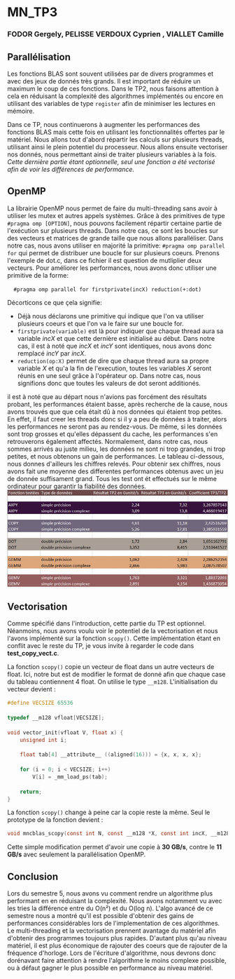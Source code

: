 # MN_TP3
### FODOR Gergely, PELISSE VERDOUX Cyprien , VIALLET Camille

## Parallélisation

Les fonctions BLAS sont souvent utilisées par de divers programmes et avec des jeux de donnés très grands. Il est important 
de réduire un maximum le coup de ces fonctions. Dans le TP2, nous faisons attention à cela en réduisant la complexité 
des algorithmes implémentés ou encore en utilisant des variables de type `register` afin de minimiser les lectures en mémoire.

Dans ce TP, nous continuerons à augmenter les performances des fonctions BLAS mais cette fois en utilisant les fonctionnalités
offertes par le matériel. Nous allons tout d'abord répartir les calculs sur plusieurs threads, utilisant ainsi le plein
potentiel du processeur. Nous allons ensuite vectoriser nos donnés, nous permettant ainsi de traiter plusieurs variables
à la fois. *Cette dernière partie étant optionnelle, seul une fonction a été vectorisé afin de voir les différences de 
performance.*

## OpenMP

La librairie OpenMP nous permet de faire du multi-threading sans avoir à utiliser les mutex et autres appels systèmes.
Grâce à des primitives de type `#pragma omp [OPTION]`, nous pouvons facilement répartir certaine partie de l'exécution 
sur plusieurs threads. Dans notre cas, ce sont les boucles sur des vecteurs et matrices de grande taille que nous allons 
paralléliser.
Dans notre cas, nous avons utiliser en majorité la primitive: `#pragma omp parallel for` qui permet de distribuer une boucle for sur plusieurs coeurs.
Prenons l'exemple de dot.c, dans ce fichier il est question de mutliplier deux vecteurs. Pour améliorer les performances, nous avons donc utiliser une primitive de la forme:

`  #pragma omp parallel for firstprivate(incX) reduction(+:dot)`

Décorticons ce que çela signifie:
* Déjà nous déclarons une primitive qui indique que l'on va utiliser plusieurs coeurs et que l'on va le faire sur une boucle for.
* `firstprivate(variable)` est là pour indiquer que chaque thread aura sa variable *incX* et que cette dernière est initialisé au début. Dans notre cas, il est à noté que *incX* et *incY* sont identiques, nous avons donc remplacé *incY* par *incX*.
* `reduction(op:X)` permet de dire que chaque thread aura sa propre variable *X* et qu'a la fin de l'execution, toutes les variables *X* seront réunis en une seul grâce à l'opérateur op. Dans notre cas, nous signifions donc que toutes les valeurs de dot seront additionés.

il est à noté que au départ nous n'avions pas forcément des résultats probant, les performances étaient basse, après recherche de la cause, nous avons trouvés que que cela était dû à nos données qui étaient trop petites. En effet, il faut creer les threads donc si il y a peu de données à traiter, alors les performances ne seront pas au rendez-vous. De même, si les données sont trop grosses et qu'elles dépassent du cache, les performances s'en retrouverons également affectés. Normalement, dans notre cas, nous sommes arrivés au juste milieu, les données ne sont ni trop grandes, ni trop petites, et nous obtenons un gain de performances.
Le tableau ci-dessous, nous donnes d'ailleurs les chiffres relevés. Pour obtenir sex chiffres, nous avons fait une moyenne des differentes performances obtenus avec un jeu de donnée suffisament grand. Tous les test ont ét effectués sur le même ordinateur pour garantir la fiabilité des données.
![résultats obtenus](./pictures/resultat.JPG)

## Vectorisation

Comme spécifié dans l'introduction, cette partie du TP est optionnel. Néanmoins, nous avons voulu voir le potentiel
de la vectorisation et nous l'avons implémenté sur la fonction `scopy()`. Cette implémentation étant en conflit avec le 
reste du TP, je vous invite à regarder le code dans **test_copy_vect.c**.

La fonction `scopy()` copie un vecteur de float dans un autre vecteurs de float. Ici, notre but est de modifier le format
de donné afin que chaque case du tableau contiennent 4 float. On utilise le type `__m128`. L'initialisation du vecteur 
devient :

```c
#define VECSIZE 65536

typedef __m128 vfloat[VECSIZE];

void vector_init(vfloat V, float x) {
    unsigned int i;

    float tab[4] __attribute__ ((aligned(16))) = {x, x, x, x};

    for (i = 0; i < VECSIZE; i++)
        V[i] = _mm_load_ps(tab);

    return;
}
```

La fonction `scopy()` change à peine car la copie reste la même. Seul le prototype de la fonction devient :

```c
void mncblas_scopy(const int N, const __m128 *X, const int incX, __m128 *Y, const int incY);
```

Cette simple modification permet d'avoir une copie à **30 GB/s**, contre le **11 GB/s** avec seulement la parallélisation 
OpenMP. 

## Conclusion

Lors du semestre 5, nous avons vu comment rendre un algorithme plus performant en en réduisant la complexité. Nous avons 
notamment vu avec les tries la différence entre du O(n²) et du O(log n). L'algo avancé de ce semestre nous a montré qu'il 
est possible d'obtenir des gains de performances considérables lors de l'implementation de ces algorithmes. Le multi-threading 
et la vectorisation prennent avantage du matériel afin d'obtenir des programmes toujours plus rapides. D'autant plus qu'au niveau matériel, il est plus économique de rajouter des coeurs que de rajouter de la fréquence d'horloge. Lors de l'écriture d'algorithme, nous devrons donc dorénavant faire attention à rendre l'algorithme le moins complexe possible, ou à défaut gagner le plus possible en performance au niveau matériel.
